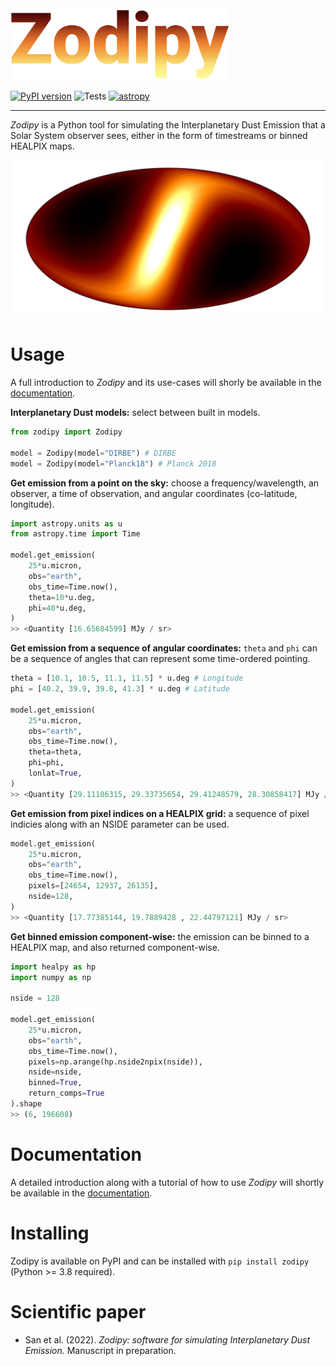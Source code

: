
<img src="imgs/zodipy_logo.png" width="350">

[![PyPI version](https://badge.fury.io/py/zodipy.svg)](https://badge.fury.io/py/zodipy)
![Tests](https://github.com/MetinSa/zodipy/actions/workflows/tests.yml/badge.svg)
[![astropy](http://img.shields.io/badge/powered%20by-AstroPy-orange.svg?style=flat)](http://www.astropy.org/)


---


*Zodipy* is a Python tool for simulating the Interplanetary Dust Emission that a Solar System observer sees, either in the form of timestreams or binned HEALPIX maps.

![plot](imgs/zodipy_map.png)


# Usage
A full introduction to *Zodipy* and its use-cases will shorly be available in the [documentation]().

**Interplanetary Dust models:** select between built in models.
```python
from zodipy import Zodipy

model = Zodipy(model="DIRBE") # DIRBE
model = Zodipy(model="Planck18") # Planck 2018
```

**Get emission from a point on the sky:** choose a frequency/wavelength, an observer, a time of observation, and angular coordinates (co-latitude, longitude).
```python
import astropy.units as u
from astropy.time import Time

model.get_emission(
    25*u.micron,
    obs="earth",
    obs_time=Time.now(),
    theta=10*u.deg,
    phi=40*u.deg,
)
>> <Quantity [16.65684599] MJy / sr>
```

**Get emission from a sequence of angular coordinates:** `theta` and `phi` can be a sequence of angles that can represent some time-ordered pointing.
```python
theta = [10.1, 10.5, 11.1, 11.5] * u.deg # Longitude
phi = [40.2, 39.9, 39.8, 41.3] * u.deg # Latitude

model.get_emission(
    25*u.micron,
    obs="earth",
    obs_time=Time.now(),
    theta=theta,
    phi=phi,
    lonlat=True,
)
>> <Quantity [29.11106315, 29.33735654, 29.41248579, 28.30858417] MJy / sr>
```


**Get emission from pixel indices on a HEALPIX grid:** a sequence of pixel indicies along with an NSIDE parameter can be used.
```python
model.get_emission(
    25*u.micron,
    obs="earth",
    obs_time=Time.now(),
    pixels=[24654, 12937, 26135],
    nside=128,
)
>> <Quantity [17.77385144, 19.7889428 , 22.44797121] MJy / sr>
```

**Get binned emission component-wise:** the emission can be binned to a HEALPIX map, and also returned component-wise.
```python
import healpy as hp
import numpy as np

nside = 128

model.get_emission(
    25*u.micron,
    obs="earth",
    obs_time=Time.now(),
    pixels=np.arange(hp.nside2npix(nside)),
    nside=nside,
    binned=True,
    return_comps=True
).shape
>> (6, 196608)
```

# Documentation
A detailed introduction along with a tutorial of how to use *Zodipy* will shortly be available in the [documentation]().
# Installing
Zodipy is available on PyPI and can be installed with ``pip install zodipy`` (Python >= 3.8 required).

# Scientific paper
- San et al. (2022). *Zodipy: software for simulating Interplanetary Dust Emission.* Manuscript in preparation.


<!-- *Zodipy* defaults to using the interplanetary dust model developed by the DIRBE team, and the `de432s` JPL ephemeris (10 MB file downloaded and cached first time `Zodipy` is initialized). The ephemeris is used to compute the position of the relevant Solar System bodies through the `astropy.coordinates.solar_system_ephemeris` api.  -->